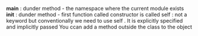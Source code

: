 __main__ : dunder method - the namespace where the current module exists
__init__ : dunder method - first function called constructor is called
self : not a keyword but conventionally we need to use self . It is explicitly specified and implicitly passed
You ccan add a method outside the class to the object